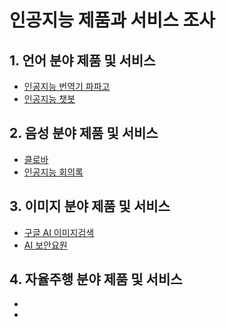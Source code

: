 # 인공지능 제품과 서비스 조사

  ## 1. 언어 분야 제품 및 서비스

  - [인공지능 번역기 파파고](https://github.com/Liebe97/AI_test/blob/school/%ED%8C%8C%ED%8C%8C%EA%B3%A0.ipynb)
  - [인공지능 챗봇](https://github.com/Liebe97/AI_test/blob/school/%EC%9D%B8%EA%B3%B5%EC%A7%80%EB%8A%A5%20%EC%B1%97%EB%B4%87.ipynb)

  ## 2. 음성 분야 제품 및 서비스
  - [클로바](https://github.com/Liebe97/AI_test/blob/school/%ED%81%B4%EB%A1%9C%EB%B0%94.ipynb)
  - [인공지능 회의록](https://github.com/Liebe97/AI_test/blob/school/%ED%9A%8C%EC%9D%98%EB%A1%9D.ipynb)

  ## 3. 이미지 분야 제품 및 서비스
  - [구글 AI 이미지검색](https://github.com/Liebe97/AI_test/blob/school/%EA%B5%AC%EA%B8%80%EC%9D%B4%EB%AF%B8%EC%A7%80%EA%B2%80%EC%83%89.ipynb)
  - [AI 보안요원](https://github.com/Liebe97/AI_test/blob/school/%EA%B5%AC%EA%B8%80%EC%9D%B4%EB%AF%B8%EC%A7%80%EA%B2%80%EC%83%89.ipynb)

  ## 4. 자율주행 분야 제품 및 서비스
  - 
  - 
